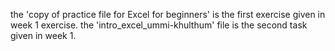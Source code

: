 the 'copy of practice file for Excel for beginners' is the first exercise given in week 1 exercise.
the 'intro_excel_ummi-khulthum' file is the second task given in week 1.
